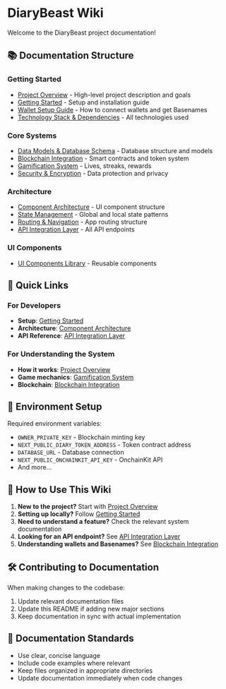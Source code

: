 # DiaryBeast Wiki

Welcome to the DiaryBeast project documentation!

## 📚 Documentation Structure

### Getting Started
- [Project Overview](./Project%20Overview.md) - High-level project description and goals
- [Getting Started](./Getting%20Started.md) - Setup and installation guide
- [Wallet Setup Guide](./Wallet%20Setup%20Guide.md) - How to connect wallets and get Basenames
- [Technology Stack & Dependencies](./Technology%20Stack%20&%20Dependencies.md) - All technologies used

### Core Systems
- [Data Models & Database Schema](./Data%20Models%20&%20Database%20Schema.md) - Database structure and models
- [Blockchain Integration](./Blockchain%20Integration/) - Smart contracts and token system
- [Gamification System](./Gamification%20System/) - Lives, streaks, rewards
- [Security & Encryption](./Security%20&%20Encryption/) - Data protection and privacy

### Architecture
- [Component Architecture](./Component%20Architecture/) - UI component structure
- [State Management](./State%20Management/) - Global and local state patterns
- [Routing & Navigation](./Routing%20&%20Navigation/) - App routing structure
- [API Integration Layer](./API%20Integration%20Layer/) - All API endpoints

### UI Components
- [UI Components Library](./UI%20Components%20Library/) - Reusable components


## 🚀 Quick Links

### For Developers
- **Setup**: [Getting Started](./Getting%20Started.md)
- **Architecture**: [Component Architecture](./Component%20Architecture/)
- **API Reference**: [API Integration Layer](./API%20Integration%20Layer/)

### For Understanding the System
- **How it works**: [Project Overview](./Project%20Overview.md)
- **Game mechanics**: [Gamification System](./Gamification%20System/)
- **Blockchain**: [Blockchain Integration](./Blockchain%20Integration/)


## 🔧 Environment Setup

Required environment variables:
- `OWNER_PRIVATE_KEY` - Blockchain minting key
- `NEXT_PUBLIC_DIARY_TOKEN_ADDRESS` - Token contract address
- `DATABASE_URL` - Database connection
- `NEXT_PUBLIC_ONCHAINKIT_API_KEY` - OnchainKit API
- And more...

## 📖 How to Use This Wiki

1. **New to the project?** Start with [Project Overview](./Project%20Overview.md)
2. **Setting up locally?** Follow [Getting Started](./Getting%20Started.md)
3. **Need to understand a feature?** Check the relevant system documentation
4. **Looking for an API endpoint?** See [API Integration Layer](./API%20Integration%20Layer/)
5. **Understanding wallets and Basenames?** See [Blockchain Integration](./Blockchain%20Integration/)

## 🛠️ Contributing to Documentation

When making changes to the codebase:
1. Update relevant documentation files
2. Update this README if adding new major sections
3. Keep documentation in sync with actual implementation

## 📝 Documentation Standards

- Use clear, concise language
- Include code examples where relevant
- Keep files organized in appropriate directories
- Update documentation immediately when code changes

